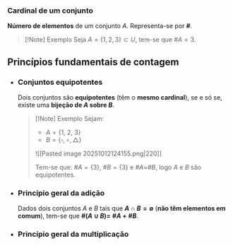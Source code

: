 ### Cardinal de um conjunto
**Número de elementos** de um conjunto $A$.
Representa-se por **#**.

>[!Note] Exemplo
>Seja $A=\{1, 2, 3\} \subset U$, tem-se que #$A=3$.
## Princípios fundamentais de contagem
- ### Conjuntos equipotentes
	Dois conjuntos são **equipotentes** (têm o **mesmo cardinal**), se e só se, existe uma **bijeção de $A$ sobre $B$**.
	
	>[!Note] Exemplo
	>Sejam:
	>- $A=\{1,\ 2,\ 3\}$
	>- $B=\{\square, \circ, \triangle \}$
	>
	>![[Pasted image 20251012124155.png|220]]
	>
	>Tem-se que:
	>#$A=\{3\}$, #$B=\{3\}$ e #$A=$#$B$, logo $A$ e $B$ são equipotentes.
- ### Princípio geral da adição
	Dados dois conjuntos $A$ e $B$ tais que **$A \cap B = \emptyset$** (**não têm elementos em comum**), tem-se que **#$(A \cup B)=$** **#$A\ +$** **#$B$**.
- ### Princípio geral da multiplicação